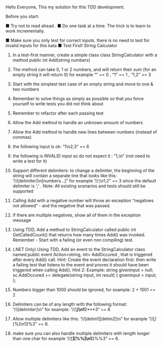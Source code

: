 Hello Everyone,
This my solution for this TDD development.

Before you start:

■ Try not to read ahead .
■ Do one task at a time. 
The trick is to learn to work incrementally.

■ Make sure you only test for correct inputs. there is no need to test for invalid inputs for
this kata
■ Test First!
String Calculator
1. In a test-first manner, create a simple class class StringCalculator
   with a method public int Add(string numbers)
1. The method can take 0, 1 or 2 numbers, and will return their sum
   (for an empty string it will return 0)
   for example
   “” == 0 , “1” == 1 , “1,2” == 3
2. Start with the simplest test case of an empty string and move to one & two
   numbers
3. Remember to solve things as simply as possible so that you force yourself to
   write tests you did not think about
4. Remember to refactor after each passing test
2. Allow the Add method to handle an unknown amount of numbers
3. Allow the Add method to handle new lines between numbers (instead of commas).
1. the following input is ok: “1\n2,3” == 6
2. the following is INVALID input so do not expect it : “1,\n” (not need to write a
   test for it)
   
4. Support different delimiters:
   to change a delimiter, the beginning of the string will contain a separate line
   that looks like this:
   “//[delimiter]\n[numbers…]”
   for example
   “//;\n1;2” == 3
   since the default delimiter is ‘;’ .
   Note: All existing scenarios and tests should still be supported
5. Calling Add with a negative number will throw an exception “negatives not allowed” -
   and the negative that was passed.
6. If there are multiple negatives, show all of them in the exception message
7. Using TDD, Add a method to StringCalculator
   called public int GetCalledCount()
   that returns how many times Add() was invoked.
   Remember - Start with a failing (or even non compiling) test.
8. (.NET Only) Using TDD, Add an event to the StringCalculator class named
   public event Action<string, int> AddOccured ,
   that is triggered after every Add() call.
   Hint:
   Create the event declaration first:
   then write a failing test that listens to the event
   and proves it should have been triggered when calling Add().
   Hint 2:
   Example:
   string giveninput = null;
   sc.AddOccured += delegate(string input,
   int result)
   {
   giveninput = input;
   };
9. Numbers bigger than 1000 should be ignored, for example:
   2 + 1001 == 2
10. Delimiters can be of any length with the following format:
    “//[delimiter]\n”
    for example:
    “//[***]\n1***2***3” == 6
11. Allow multiple delimiters like this:
    “//[delim1][delim2]\n”
    for example
    “//[*][%]\n1*2%3” == 6.
12. make sure you can also handle multiple delimiters with length longer than one char
    for example
    “//[**][%%]\n1**2%%3” == 6.